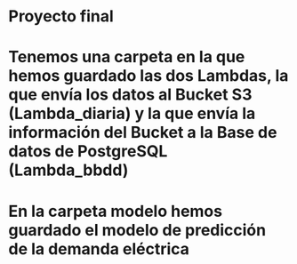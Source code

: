 # Proyecto final
# Tenemos una carpeta en la que hemos guardado las dos Lambdas, la que envía los datos al Bucket S3 (Lambda_diaria) y la que envía la información del Bucket a la Base de datos de PostgreSQL (Lambda_bbdd)
# En la carpeta modelo hemos guardado el modelo de predicción de la demanda eléctrica
#
